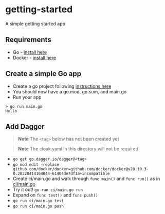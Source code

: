 # getting-started

A simple getting started app

## Requirements

- Go - [install here](https://go.dev/doc/install)
- Docker - [install here](https://docs.docker.com/engine/install/)

## Create a simple Go app

- Create a go project following [instructions here](https://go.dev/doc/code#Command)
- You should now have a go.mod, go.sum, and main.go
- Run your app

```
> go run main.go
Hello
```

## Add Dagger

> **Note**
> The `<tag>` below has not been created yet

> **Note**
> The cloak.yaml in this directory will not be required

- `go get go.dagger.io/dagger@<tag>`
- `go mod edit -replace github.com/docker/docker=github.com/docker/docker@v20.10.3-0.20220414164044-61404de7df1a+incompatible`
- Create ci/main.go and walk through `func main()` and `func run()` as in [ci/main.go](ci/main.go)
- Try it out! `go run ci/main.go run`
- Expand on `func test()` and `func push()`
- `go run ci/main.go test`
- `go run ci/main.go push`
